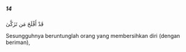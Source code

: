 ##### 14

<span class="ayah">قَدْ أَفْلَحَ مَن تَزَكَّىٰ</span>

<span class="ayah_translation">Sesungguhnya beruntunglah orang yang membersihkan diri (dengan beriman),</span>
